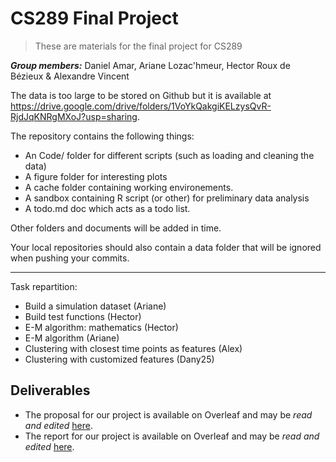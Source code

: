 # CS289 Final Project

> These are materials for the final project for CS289

_**Group members:**_ Daniel Amar, Ariane Lozac'hmeur, Hector Roux de Bézieux & Alexandre Vincent

The data is too large to be stored on Github but it is available at https://drive.google.com/drive/folders/1VoYkQakgiKELzysQvR-RjdJqKNRgMXoJ?usp=sharing.

The repository contains the following things:

- An Code/ folder for different scripts (such as loading and cleaning the data)
- A figure folder for interesting plots
- A cache folder containing working environements.
- A sandbox containing R script (or other) for preliminary data analysis
- A todo.md doc which acts as a todo list.

Other folders and documents will be added in time.

Your local repositories should also contain a data folder that will be ignored when pushing your commits.


---

Task repartition:

- Build a simulation dataset (Ariane)
- Build test functions (Hector)
- E-M algorithm: mathematics (Hector)
- E-M algorithm (Ariane)
- Clustering with closest time points as features (Alex)
- Clustering with customized features (Dany25)

## Deliverables

* The proposal for our project is available on Overleaf and may be _read and
  edited_ [here](https://www.overleaf.com/14957190bbtqsmpgdttw).
 * The report for our project is available on Overleaf and may be _read and
  edited_ [here](https://www.overleaf.com/15930185rsdjjdnpswpd).
